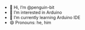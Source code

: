 - 👋 Hi, I’m @penguin-bit
- 👀 I’m interested in Arduino
- 🌱 I’m currently learning Arduino IDE
- 😄 Pronouns: he, him

<!---
penguin-bit/penguin-bit is a ✨ special ✨ repository because its `README.md` (this file) appears on your GitHub profile.
You can click the Preview link to take a look at your changes.
--->
